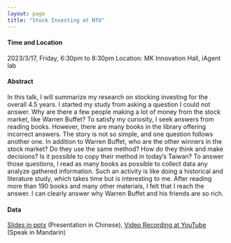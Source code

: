 ```yaml
---
layout: page
title: "Stock Investing at NTU"
---
```


#### Time and Location
2023/3/17, Friday, 6:30pm to 8:30pm Location: MK Innovation Hall, iAgent lab

#### Abstract

In this talk, I will summarize my research on stocking investing for the overall 4.5 years. I started my study from asking a question I could not answer. Why are there a few people making a lot of money from the stock market, like Warren Buffet? To satisfy my curiosity, I seek answers from reading books. However, there are many books in the library offering incorrect answers. The story is not so simple, and one question follows another one. In addition to Warren Buffet, who are the other winners in the stock market? Do they use the same method? How do they think and make decisions? Is it possible to copy their method in today’s Taiwan? To answer those questions, I read as many books as possible to collect data any analyze gathered information. Such an activity is like doing a historical and literature study, which takes time but is interesting to me. After reading more than 190 books and many other materials, I felt that I reach the answer. I can clearly answer why Warren Buffet and his friends are so rich.

#### Data
[Slides in pptx](https://www.dropbox.com/scl/fi/x5q114w2qzrbu6cj0kj2o/20230317.pptx?rlkey=azd9lrta1uuyxk9f0zhgpx8u4&dl=0) (Presentation in Chinese), [Video Recording at YouTube](https://youtu.be/jCgbZQX9jmI) (Speak in Mandarin)